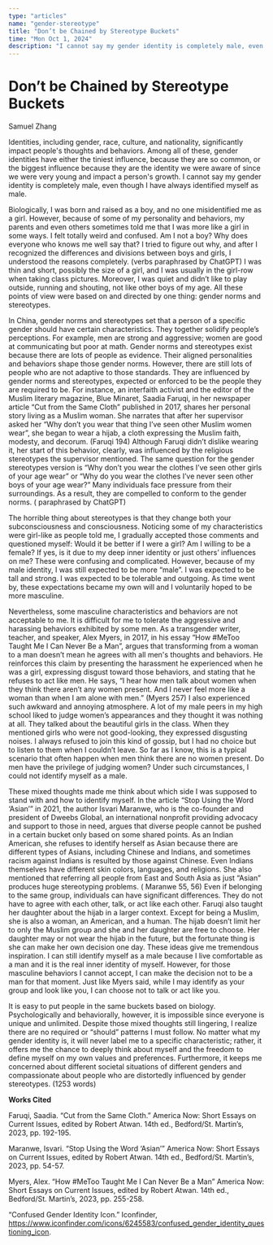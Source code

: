 ```yaml
---
type: "articles"
name: "gender-stereotype"
title: "Don’t be Chained by Stereotype Buckets"
time: "Mon Oct 1, 2024"
description: "I cannot say my gender identity is completely male, even though I have always identified myself as male."
---
```


# Don’t be Chained by Stereotype Buckets

Samuel Zhang

Identities, including gender, race, culture, and nationality, significantly impact people's thoughts and behaviors.
Among all of these, gender identities have either the tiniest influence, because they are so common, or the biggest
influence because they are the identity we were aware of since we were very young and impact a person's growth. I cannot
say my gender identity is completely male, even though I have always identified myself as male.

Biologically, I was born and raised as a boy, and no one misidentified me as a girl. However, because of some of my
personality and behaviors, my parents and even others sometimes told me that I was more like a girl in some ways. I felt
totally weird and confused. Am I not a boy? Why does everyone who knows me well say that? I tried to figure out why, and
after I recognized the differences and divisions between boys and girls, I understood the reasons completely. (verbs
paraphrased by ChatGPT) I was thin and short, possibly the size of a girl, and I was usually in the girl-row when taking
class pictures. Moreover, I was quiet and didn’t like to play outside, running and shouting, not like other boys of my
age. All these points of view were based on and directed by one thing: gender norms and stereotypes.

In China, gender norms and stereotypes set that a person of a specific gender should have certain characteristics. They
together solidify people’s perceptions. For example, men are strong and aggressive; women are good at communicating but
poor at math. Gender norms and stereotypes exist because there are lots of people as evidence. Their aligned
personalities and behaviors shape those gender norms. However, there are still lots of people who are not adaptive to
those standards. They are influenced by gender norms and stereotypes, expected or enforced to be the people they are
required to be. For instance, an interfaith activist and the editor of the Muslim literary magazine, Blue Minaret,
Saadia Faruqi, in her newspaper article “Cut from the Same Cloth” published in 2017, shares her personal story living as
a Muslim woman. She narrates that after her supervisor asked her “Why don’t you wear that thing I’ve seen other Muslim
women wear”, she began to wear a hijab, a cloth expressing the Muslim faith, modesty, and decorum. (Faruqi 194) Although
Faruqi didn’t dislike wearing it, her start of this behavior, clearly, was influenced by the religious stereotypes the
supervisor mentioned. The same question for the gender stereotypes version is “Why don’t you wear the clothes I’ve seen
other girls of your age wear” or “Why do you wear the clothes I’ve never seen other boys of your age wear?” Many
individuals face pressure from their surroundings. As a result, they are compelled to conform to the gender norms. (
paraphrased by ChatGPT)

The horrible thing about stereotypes is that they change both your subconsciousness and consciousness. Noticing some of
my characteristics were girl-like as people told me, I gradually accepted those comments and questioned myself: Would it
be better if I were a girl? Am I willing to be a female? If yes, is it due to my deep inner identity or just others’
influences on me? These were confusing and complicated. However, because of my male identity, I was still expected to be
more “male”. I was expected to be tall and strong. I was expected to be tolerable and outgoing. As time went by, these
expectations became my own will and I voluntarily hoped to be more masculine.

Nevertheless, some masculine characteristics and behaviors are not acceptable to me. It is difficult for me to tolerate
the aggressive and harassing behaviors exhibited by some men. As a transgender writer, teacher, and speaker, Alex Myers,
in 2017, in his essay “How #MeToo Taught Me I Can Never Be a Man”, argues that transforming from a woman to a man
doesn’t mean he agrees with all men's thoughts and behaviors. He reinforces this claim by presenting the harassment he
experienced when he was a girl, expressing disgust toward those behaviors, and stating that he refuses to act like men.
He says, “I hear how men talk about women when they think there aren’t any women present. And I never feel more like a
woman than when I am alone with men.” (Myers 257) I also experienced such awkward and annoying atmosphere. A lot of my
male peers in my high school liked to judge women’s appearances and they thought it was nothing at all. They talked
about the beautiful girls in the class. When they mentioned girls who were not good-looking, they expressed disgusting
noises. I always refused to join this kind of gossip, but I had no choice but to listen to them when I couldn’t leave.
So far as I know, this is a typical scenario that often happen when men think there are no women present. Do men have
the privilege of judging women? Under such circumstances, I could not identify myself as a male.

These mixed thoughts made me think about which side I was supposed to stand with and how to identify myself. In the
article “Stop Using the Word ‘Asian’” in 2021, the author Isvari Maranwe, who is the co-founder and president of Dweebs
Global, an international nonprofit providing advocacy and support to those in need, argues that diverse people cannot be
pushed in a certain bucket only based on some shared points. As an Indian American, she refuses to identify herself as
Asian because there are different types of Asians, including Chinese and Indians, and sometimes racism against Indians
is resulted by those against Chinese. Even Indians themselves have different skin colors, languages, and religions. She
also mentioned that referring all people from East and South Asia as just “Asian” produces huge stereotyping problems. (
Maranwe 55, 56) Even if belonging to the same group, individuals can have significant differences. They do not have to
agree with each other, talk, or act like each other. Faruqi also taught her daughter about the hijab in a larger
context. Except for being a Muslim, she is also a woman, an American, and a human. The hijab doesn’t limit her to only
the Muslim group and she and her daughter are free to choose. Her daughter may or not wear the hijab in the future, but
the fortunate thing is she can make her own decision one day. These ideas give me tremendous inspiration. I can still
identify myself as a male because I live comfortable as a man and it is the real inner identity of myself. However, for
those masculine behaviors I cannot accept, I can make the decision not to be a man for that moment. Just like Myers
said, while I may identify as your group and look like you, I can choose not to talk or act like you.

It is easy to put people in the same buckets based on biology. Psychologically and behaviorally, however, it is
impossible since everyone is unique and unlimited. Despite those mixed thoughts still lingering, I realize there are no
required or “should” patterns I must follow. No matter what my gender identity is, it will never label me to a specific
characteristic; rather, it offers me the chance to deeply think about myself and the freedom to define myself on my own
values and preferences. Furthermore, it keeps me concerned about different societal situations of different genders and
compassionate about people who are distortedly influenced by gender stereotypes.
(1253 words)

**Works Cited**

Faruqi, Saadia. “Cut from the Same Cloth.” America Now: Short Essays on Current Issues, edited by Robert Atwan. 14th
ed., Bedford/St. Martin’s, 2023, pp. 192-195.

Maranwe, Isvari. “Stop Using the Word ‘Asian’” America Now: Short Essays on Current Issues, edited by Robert Atwan. 14th
ed., Bedford/St. Martin’s, 2023, pp. 54-57.

Myers, Alex. “How #MeToo Taught Me I Can Never Be a Man” America Now: Short Essays on Current Issues, edited by Robert
Atwan. 14th ed., Bedford/St. Martin’s, 2023, pp. 255-258.

“Confused Gender Identity Icon.”
Iconfinder, https://www.iconfinder.com/icons/6245583/confused_gender_identity_questioning_icon.
